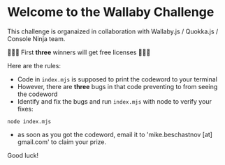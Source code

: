 # Welcome to the Wallaby Challenge

This challenge is organaized in collaboration with Wallaby.js / Quokka.js / Console Ninja team.

🎁🎁🎁 First **three** winners will get free licenses 🎁🎁🎁

Here are the rules:
- Code in `index.mjs` is supposed to print the codeword to your terminal
- However, there are **three** bugs in that code preventing to from seeing the codeword
- Identify and fix the bugs and run `index.mjs` with node to verify your fixes:
```shell
node index.mjs
```
- as soon as you got the codeword, email it to 'mike.beschastnov \[at] gmail.com' to claim your prize.

Good luck!
